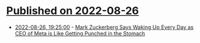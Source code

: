 # [Published on 2022-08-26](index.md)

* [2022-08-26, 19:25:00](https://tech.slashdot.org/story/22/08/26/1925241/mark-zuckerberg-says-waking-up-every-day-as-ceo-of-meta-is-like-getting-punched-in-the-stomach?utm_source=rss1.0mainlinkanon&utm_medium=feed) - [Mark Zuckerberg Says Waking Up Every Day as CEO of Meta is Like Getting Punched in the Stomach](https://tech.slashdot.org/story/22/08/26/1925241/mark-zuckerberg-says-waking-up-every-day-as-ceo-of-meta-is-like-getting-punched-in-the-stomach?utm_source=rss1.0mainlinkanon&utm_medium=feed)
